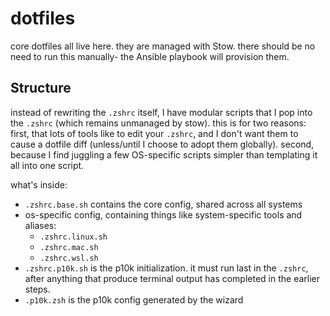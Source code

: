 # dotfiles

core dotfiles all live here. they are managed with Stow. there should be no need to run this manually- the Ansible playbook will provision them.

## Structure

instead of rewriting the `.zshrc` itself, I have modular scripts that I pop into the `.zshrc` (which remains unmanaged by stow). this is for two reasons: first, that lots of tools like to edit your `.zshrc`, and I don't want them to cause a dotfile diff (unless/until I choose to adopt them globally). second, because I find juggling a few OS-specific scripts simpler than templating it all into one script.

what's inside:

 - `.zshrc.base.sh` contains the core config, shared across all systems
 - os-specific config, containing things like system-specific tools and aliases:
   - `.zshrc.linux.sh`
   - `.zshrc.mac.sh`
   - `.zshrc.wsl.sh`
 - `.zshrc.p10k.sh` is the p10k initialization. it must run last in the `.zshrc`, after anything that produce terminal output has completed in the earlier steps.
 - `.p10k.zsh` is the p10k config generated by the wizard